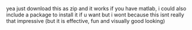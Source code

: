 yea just download this as zip and it works if you have matlab, i could also include a package to install it if u want but i wont because this isnt really that impressive (but it is effective, fun and visually good looking)
